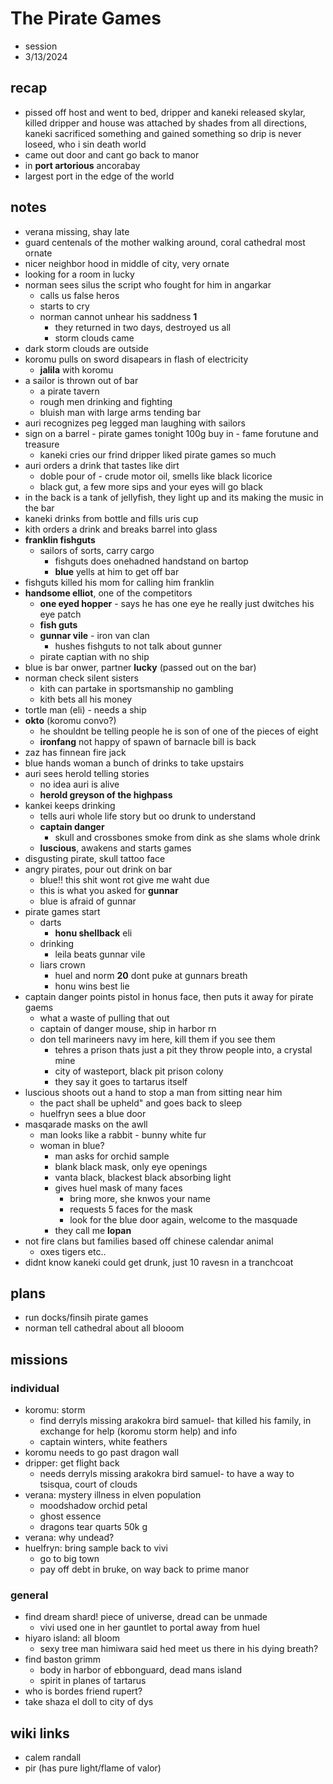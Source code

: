 # The Pirate Games
- session
- 3/13/2024

## recap
- pissed off host and went to bed, dripper and kaneki released skylar, killed dripper and house was attached by shades from all directions, kaneki sacrificed something and gained something so drip is never loseed, who i sin death world
- came out door and cant go back to manor
- in **port artorious** ancorabay
- largest port in the edge of the world

## notes
- verana missing, shay late
- guard centenals of the mother walking around, coral cathedral most ornate
- nicer neighbor hood in middle of city, very ornate
- looking for a room in lucky
- norman sees silus the script who fought for him in angarkar
    - calls us false heros
    - starts to cry
    - norman cannot unhear his saddness **1**
        - they returned in two days, destroyed us all
        - storm clouds came
- dark storm clouds are outside
- koromu pulls on sword disapears in flash of electricity
    - **jalila** with koromu
- a sailor is thrown out of bar
    - a pirate tavern
    - rough men drinking and fighting
    - bluish man with large arms tending bar
- auri recognizes peg legged man laughing with sailors
- sign on a barrel - pirate games tonight 100g buy in - fame forutune and treasure
    - kaneki cries our frind dripper liked pirate games so much
- auri orders a drink that tastes like dirt
    - doble pour of - crude motor oil, smells like black licorice
    - black gut, a few more sips and your eyes will go black
- in the back is a tank of jellyfish, they light up and its making the music in the bar
- kaneki drinks from bottle and fills uris cup
- kith orders a drink and breaks barrel into glass
- **franklin fishguts**
    - sailors of sorts, carry cargo
        - fishguts does onehadned handstand on bartop
        - **blue** yells at him to get off bar
- fishguts killed his mom for calling him franklin
- **handsome elliot**, one of the competitors
    - **one eyed hopper** - says he has one eye he really just dwitches his eye patch
    - **fish guts**
    - **gunnar vile** - iron van clan 
        - hushes fishguts to not talk about gunner
    - pirate captian with no ship
- blue is bar onwer, partner **lucky** (passed out on the bar)
- norman check silent sisters
    - kith can partake in sportsmanship no gambling
    - kith bets all his money
- tortle man (eli) - needs a ship
- **okto** (koromu convo?)
    - he shouldnt be telling people he is son of one of the pieces of eight
    - **ironfang** not happy of spawn of barnacle bill is back
- zaz has finnean fire jack
- blue hands woman a bunch of drinks to take upstairs
- auri sees herold telling stories
    - no idea auri is alive
    - **herold greyson of the highpass**
- kankei keeps drinking
    - tells auri whole life story but oo drunk to understand
    - **captain danger**
        - skull and crossbones smoke from dink as she slams whole drink
    - **luscious**, awakens and starts games
- disgusting pirate, skull tattoo face
- angry pirates, pour out drink on bar
    - blue!! this shit wont rot give me waht due
    - this is what you asked for **gunnar**
    - blue is afraid of gunnar
- pirate games start
    - darts
        - **honu shellback** eli
    - drinking
        - leila beats gunnar vile 
    - liars crown
        - huel and norm **20** dont puke at gunnars breath
        - honu wins best lie
- captain danger points pistol in honus face, then puts it away for pirate gaems
    - what a waste of pulling that out
    - captain of danger mouse, ship in harbor rn
    - don tell marineers navy im here, kill them if you see them
        - tehres a prison thats just a pit they throw people into, a crystal mine
        - city of wasteport, black pit prison colony
        - they say it goes to tartarus itself
- luscious shoots out a hand to stop a man from sitting near him
    - the pact shall be upheld" and goes back to sleep 
    - huelfryn sees a blue door
- masqarade masks on the awll
    - man looks like a rabbit - bunny white fur
    - woman in blue?
        - man asks for orchid sample
        - blank black mask, only eye openings
        - vanta black, blackest black absorbing light
        - gives huel mask of many faces
            - bring more, she knwos your name
            - requests 5 faces for the mask
            - look for the blue door again, welcome to the masquade
        - they call me **lopan**
- not fire clans but families based off chinese calendar animal
    - oxes tigers etc..
- didnt know kaneki could get drunk, just 10 ravesn in a tranchcoat

  

## plans

- run docks/finsih pirate games
- norman tell cathedral about all blooom

## missions

### individual

- koromu: storm
    - find derryls missing arakokra bird samuel- that killed his family, in exchange for help (koromu storm help) and info
    - captain winters, white feathers
- koromu needs to go past dragon wall
- dripper: get flight back
    - needs derryls missing arakokra bird samuel- to have a way to tsisqua, court of clouds
- verana: mystery illness in elven population
    - moodshadow orchid petal
    - ghost essence
    - dragons tear quarts 50k g
- verana: why undead?
- huelfryn: bring sample back to vivi
    - go to big town
    - pay off debt in bruke, on way back to prime manor

### general

- find dream shard! piece of universe, dread can be unmade
    - vivi used one in her gauntlet to portal away from huel
- hiyaro island: all bloom
    - sexy tree man himiwara said hed meet us there in his dying breath?
- find baston grimm
    - body in harbor of ebbonguard, dead mans island
    - spirit in planes of tartarus
- who is bordes friend rupert?
- take shaza el doll to city of dys

## wiki links

- calem randall
- pir (has pure light/flame of valor)
